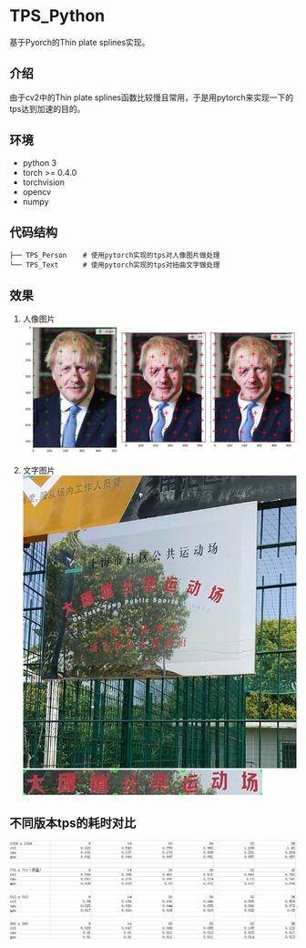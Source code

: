 # TPS_Python

基于Pyorch的Thin plate splines实现。

## 介绍
由于cv2中的Thin plate splines函数比较慢且常用，于是用pytorch来实现一下的tps达到加速的目的。

## 环境
- python 3
- torch >= 0.4.0
- torchvision
- opencv
- numpy


## 代码结构
```
├── TPS_Person    # 使用pytorch实现的tps对人像图片做处理
└── TPS_Text      # 使用pytorch实现的tps对扭曲文字做处理 
```
## 效果

1. 人像图片
![](TPS_Person/img_result/plot.jpg)

2. 文字图片
![](TPS_Text/demo_data/gt_1.jpg)
![](TPS_Text/result/tps_torch.jpg)

## 不同版本tps的耗时对比
![](time_result.png)


